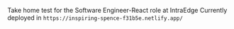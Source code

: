 Take home test for the Software Engineer-React role at IntraEdge
Currently deployed in `https://inspiring-spence-f31b5e.netlify.app/`
